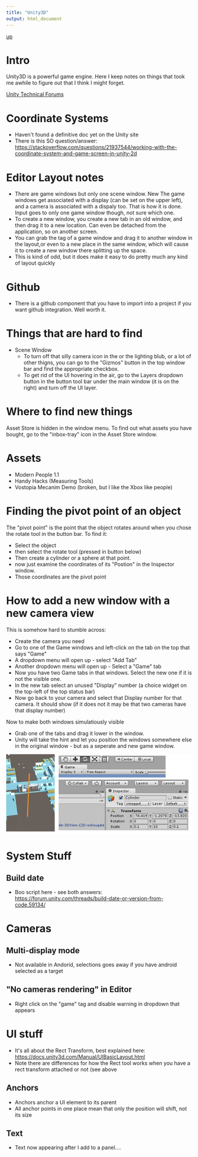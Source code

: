 ```yaml
---
title: "Unity3D"
output: html_document
---
```

[up](https://mikewise2718.github.io/markdowndocs/)

# Intro
Unity3D is a powerful game engine. Here I keep notes on things that took me awhile to figure out that I think I might forget.


[Unity Technical Forums](http://answers.unity3d.com/page/faq.html)

# Coordinate Systems
* Haven't found a definitive doc yet on the Unity site
* There is this SO question/answer: <https://stackoverflow.com/questions/21937544/working-with-the-coordinate-system-and-game-screen-in-unity-2d>

# Editor Layout notes
* There are game windows but only one scene window. New The game windows get associated with a display (can be set on the upper left), and a camera is associated with a dispaly too. That is how it is done. Input goes to only one game window though, not sure which one.
* To create a new window, you create a new tab in an old window, and then drag it to a new location. Can even be detached from the application, so on another screen.
* You can grab the tag of a game window and drag it to another window in the layout,or even to a new place in the same window, which will cause it to create a new window there splitting up the space. 
* This is kind of odd, but it does make it easy to do pretty much any kind of layout quickly

# Github
 * There is a github component that you have to import into a project if you want github integration. Well worth it.

# Things that are hard to find
 * Scene Window
    * To turn off that silly camera icon in the or the lighting blub, or a lot of other thigns, you can go to the "Gizmos" button in the top window bar and find the appropriate checkbox.
    * To get rid of the UI hovering in the air, go to the Layers dropdown button in the button tool bar under the main window (it is on the right) and turn off the UI layer.

# Where to find new things
Asset Store is hidden in the window menu. To find out what assets you have bought, go to the "inbox-tray" icon in the Asset Store window.

# Assets 
 * Modern People 1.1
 * Handy Hacks (Measuring Tools)
 * Vostopia Mecanim Demo (broken, but I like the Xbox like people)

# Finding the pivot point of an object
The "pivot point" is the point that the object rotates around when you chose the rotate tool in the button bar. To find it:
* Select the object
* then select the rotate tool (pressed in button below)
* Then create a cylinder or a sphere at that point. 
* now just examine the coordinates of its "Postion" in the Inspector window.
* Those coordinates are the pivot point

# How to add a new window with a new camera view
This is somehow hard to stumble across:
* Create the camera you need
* Go to one of the Game windows and left-click on the tab on the top that says "Game"
* A dropdown menu will open up - select "Add Tab"
* Another dropdown menu will open up - Select a "Game" tab
* Now you have two Game tabs in that windows. Select the new one if it is not the visible one.
* In the new tab select an unused "Display" number (a choice widget on the top-left of the top status bar)
* Now go back to your camera and select that Display number for that camera. It should show (if it does not it may be that two cameras have that display number)

Now to make both windows simulatiously visible
 - Grab one of the tabs and drag it lower in the window.
 - Unity will take the hint and let you position the windows somewhere else in the original window - but as a seperate and new game window.

![Finding Pivot](FindingPivot.png)


# System Stuff
## Build date
- Boo script here - see both answers: <https://forum.unity.com/threads/build-date-or-version-from-code.59134/>

# Cameras


## Multi-display mode
- Not available in Andorid, selections goes away if you have android selected as a target

## "No cameras rendering" in Editor
- Right click on the "game" tag and disable warning in dropdown that appears

# UI stuff
* It's all about the Rect Transform, best explained here: <https://docs.unity3d.com/Manual/UIBasicLayout.html>
* Note there are differences for how the Rect tool works when you have a rect transform attached or not (see above

## Anchors
* Anchors anchor a UI element to its parent
* All anchor points in one place mean that only the position will shift, not its size

## Text
* Text now appearing after I add to a panel....

